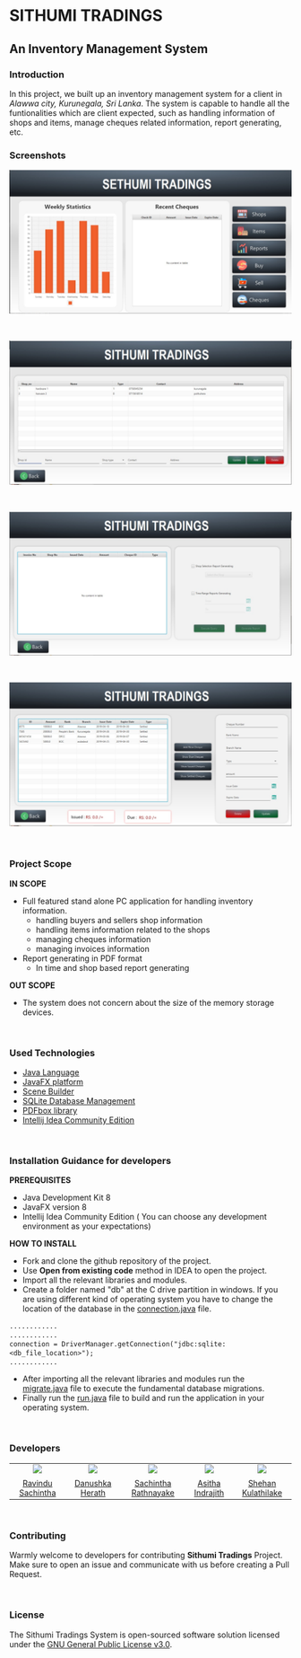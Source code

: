# SITHUMI TRADINGS
## An Inventory Management System

### Introduction
In this project, we built up an inventory management system for a client in *Alawwa city, Kurunegala, Sri Lanka*. The system is capable to handle all the funtionalities which are client expected, such as handling information of shops and items, manage cheques related information, report generating, etc.

### Screenshots
![Capture01](./readme-assets/capture01.jpg)

<br>

![Capture02](./readme-assets/capture02.jpg)

<br>

![Capture03](./readme-assets/capture03.jpg)

<br>

![Capture04](./readme-assets/capture04.jpg)

<br>

### Project Scope

**IN SCOPE**
- Full featured stand alone PC application for handling inventory information.
  - handling buyers and sellers shop information
  - handling items information related to the shops
  - managing cheques information
  - managing invoices information
- Report generating in PDF format
  - In time and shop based report generating

**OUT SCOPE**
- The system does not concern about the size of the memory storage devices.

<br>

### Used Technologies

- [Java Language](https://www.java.com/en/)
- [JavaFX platform](https://openjfx.io/)
- [Scene Builder](https://gluonhq.com/products/scene-builder/)
- [SQLite Database Management](https://www.sqlite.org/index.html)
- [PDFbox library](https://pdfbox.apache.org/)
- [Intellij Idea Community Edition](https://www.jetbrains.com/idea/download/#section=linux)

<br>

### Installation Guidance for developers

**PREREQUISITES**

- Java Development Kit 8
- JavaFX version 8
- Intellij Idea Community Edition ( You can choose any development environment as your expectations)

**HOW TO INSTALL**

- Fork and clone the github repository of the project.
- Use **Open from existing code** method in IDEA to open the project.
- Import all the relevant libraries and modules.
- Create a folder named "db" at the C drive partition in windows. If you are using different kind of operating system you have to change the location of the database in the [connection.java](https://github.com/SKYSYSLK/sithumiTradings/blob/master/src/models/connection.java) file.

```
............
............
connection = DriverManager.getConnection("jdbc:sqlite:<db_file_location>");
............
```
- After importing all the relevant libraries and modules run the [migrate.java](https://github.com/SKYSYSLK/sithumiTradings/blob/master/src/resources/db/migrate.java) file to execute the fundamental database migrations.
- Finally run the [run.java](https://github.com/SKYSYSLK/sithumiTradings/blob/master/src/run.java) file to build and run the application in your operating system.

<br>

### Developers
<table>
<tr>
<td align="center"><img src="https://avatars0.githubusercontent.com/u/25032998?s=460&v=4" width=100></td>
<td align="center"><img src="https://avatars0.githubusercontent.com/u/12469768?s=400&v=4" width=100></td>
<td align="center"><img src="https://avatars0.githubusercontent.com/u/29378743?s=400&v=4" width=100></td>
<td align="center"><img src="https://avatars1.githubusercontent.com/u/25387297?s=400&v=4" width=100></td>
<td align="center"><img src="https://avatars1.githubusercontent.com/u/13849811?s=400&v=4" width=100></td>
</tr>
<tr>
<td align="center"><a href="https://github.com/RavinduSachintha">Ravindu Sachintha</a></td>
<td align="center"><a href="https://github.com/Danushka96">Danushka Herath</a></td>
<td align="center"><a href="https://github.com/Sacheerc/">Sachintha Rathnayake</a></td>
<td align="center"><a href="https://github.com/AsithaIndrajith">Asitha Indrajith</a></td>
<td align="center"><a href="https://github.com/ShehanKule">Shehan Kulathilake</a></td>
</tr>
</table>

<br>

### Contributing
Warmly welcome to developers for contributing **Sithumi Tradings** Project. Make sure to open an issue and communicate with us before creating a Pull Request.

<br>

### License

The Sithumi Tradings System is open-sourced software solution licensed under the [GNU General Public License v3.0](./LICENSE).

